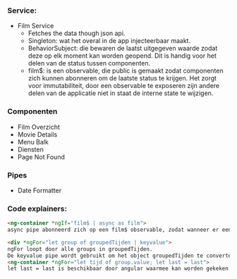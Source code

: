 
### Service:
- Film Service
	- Fetches the data though json api.
	- Singleton: wat het overal in de app injecteerbaar maakt.
	- BehaviorSubject: die bewaren de laatst uitgegeven waarde zodat deze op elk moment kan worden geopend. Dit is handig voor het delen van de status tussen componenten.
	- film$: is een observable, die public is gemaakt zodat componenten zich kunnen abonneren om de laatste status te krijgen. Het zorgt voor immutabiliteit, door een observable te exposeren zijn andere delen van de applicatie niet in staat de interne state te wijzigen.

### Componenten
- Film Overzicht
- Movie Details
- Menu Balk
- Diensten
- Page Not Found

### Pipes
- Date Formatter



### Code explainers:
```html
<ng-container *ngIf="film$ | async as film">
async pipe abonneerd zich op een film$ observable, zodat wanneer er een nieuwe waarde wordt gepusht deze automatisch wordt geupdate. De 'as film' maakt een template variable.
```

```html
<div *ngFor="let group of groupedTijden | keyvalue">
ngFor loopt door alle groups in groupedTijden.
De keyvalue pipe wordt gebruikt om het object groupedTijden te converteren naar een array van key value pairs.
<ng-container *ngFor="let tijd of group.value; let last = last">
let last = last is beschikbaar door angular waarmee kan worden gekeken of de loop op de laatste item zit in de array.
```